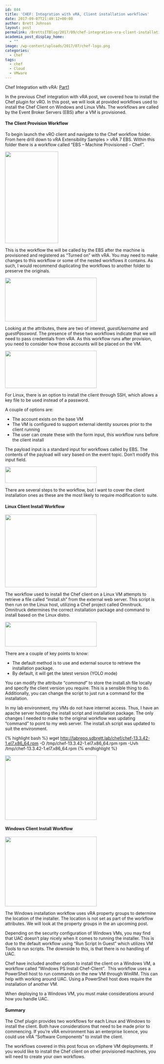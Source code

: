 ```yaml
---
id: 844
title: 'CHEF: Integration with vRA, Client installation workflows'
date: 2017-09-07T21:49:12+00:00
author: Brett Johnson
layout: post
permalink: /BrettsITBlog/2017/09/chef-integration-vra-client-installation-workflows/
academia_post_display_home:
  - ""
image: /wp-content/uploads/2017/07/chef-logo.png
categories:
  - Chef
tags:
  - chef
  - Cloud
  - VMware
---
```


Chef Integration with vRA: [Part1](https://sdbrett.com/BrettsITBlog/2017/09/chef-integration-vra-installing-vro-plugin/)

In the previous Chef integration with vRA post, we covered how to install the Chef plugin for vRO. In this post, we will look at provided workflows used to install the Chef Client on Windows and Linux VMs. The workflows are called by the Event Broker Servers (EBS) after a VM is provisioned.

#### The Client Provision Workflow

To begin launch the vRO client and navigate to the Chef workflow folder. From here drill down to vRA Extensibility Samples > vRA 7 EBS. Within this folder there is a workflow called “EBS – Machine Provisioned – Chef”.

[<img class="alignnone wp-image-842 size-medium" src="https://sdbrett.com/assets/images/2017/09/vRO-Worflow-List-174x300.png" alt="" width="174" height="300" srcset="https://sdbrett.com/assets/images2017/09/vRO-Worflow-List-174x300.png 174w, https://sdbrett.com/assets/images2017/09/vRO-Worflow-List-260x450.png 260w, https://sdbrett.com/assets/images2017/09/vRO-Worflow-List.png 402w" sizes="(max-width: 174px) 100vw, 174px" />](https://sdbrett.com/assets/images/2017/09/vRO-Worflow-List.png)

This is the workflow the will be called by the EBS after the machine is provisioned and registered as “Turned on” with vRA. You may need to make changes to this workflow or some of the nested workflows it contains. As such, I would recommend duplicating the workflows to another folder to preserve the originals.

[<img class="alignnone size-medium wp-image-838" src="https://sdbrett.com/assets/images/2017/09/Omnibus-Linux-Client-Install-Schema-300x143.png" alt="" width="300" height="143" srcset="https://sdbrett.com/assets/images2017/09/Omnibus-Linux-Client-Install-Schema-300x143.png 300w, https://sdbrett.com/assets/images2017/09/Omnibus-Linux-Client-Install-Schema-260x124.png 260w, https://sdbrett.com/assets/images2017/09/Omnibus-Linux-Client-Install-Schema.png 483w" sizes="(max-width: 300px) 100vw, 300px" />](https://sdbrett.com/assets/images/2017/09/Omnibus-Linux-Client-Install-Schema.png)

Looking at the attributes, there are two of interest, _guestUsername_ and _guestPassword_. The presence of these two workflows indicate that we will need to pass credentials from vRA. As this workflow runs after provision, you need to consider how those accounts will be placed on the VM.

[<img class="alignnone wp-image-835 size-medium" src="https://sdbrett.com/assets/images/2017/09/EBS-Provisioned-Attributes-300x122.png" alt="" width="300" height="122" srcset="https://sdbrett.com/assets/images2017/09/EBS-Provisioned-Attributes-300x122.png 300w, https://sdbrett.com/assets/images2017/09/EBS-Provisioned-Attributes-768x312.png 768w, https://sdbrett.com/assets/images2017/09/EBS-Provisioned-Attributes-1024x417.png 1024w, https://sdbrett.com/assets/images2017/09/EBS-Provisioned-Attributes-260x106.png 260w, https://sdbrett.com/assets/images2017/09/EBS-Provisioned-Attributes.png 1062w" sizes="(max-width: 300px) 100vw, 300px" />](https://sdbrett.com/assets/images/2017/09/EBS-Provisioned-Attributes.png)

For Linux, there is an option to install the client through SSH, which allows a key file to be used instead of a password.

A couple of options are:

  * The account exists on the base VM
  * The VM is configured to support external identity sources prior to the client running
  * The user can create these with the form input, this workflow runs before the client install

The payload input is a standard input for workflows called by EBS. The contents of the payload will vary based on the event topic. Don’t modify this input field.

[<img class="alignnone wp-image-836 size-medium" src="https://sdbrett.com/assets/images/2017/09/EBS-Provisioned-Input-300x54.png" alt="" width="300" height="54" srcset="https://sdbrett.com/assets/images2017/09/EBS-Provisioned-Input-300x54.png 300w, https://sdbrett.com/assets/images2017/09/EBS-Provisioned-Input-260x47.png 260w, https://sdbrett.com/assets/images2017/09/EBS-Provisioned-Input.png 582w" sizes="(max-width: 300px) 100vw, 300px" />](https://sdbrett.com/assets/images/2017/09/EBS-Provisioned-Input.png)

There are several steps to the workflow, but I want to cover the client installation ones as these are the most likely to require modification to suite.

#### Linux Client Install Workflow

[<img class="alignnone wp-image-840 size-medium" src="https://sdbrett.com/assets/images/2017/09/VMtools-Linux-Client-Install-Schema-300x238.png" alt="" width="300" height="238" srcset="https://sdbrett.com/assets/images2017/09/VMtools-Linux-Client-Install-Schema-300x238.png 300w, https://sdbrett.com/assets/images2017/09/VMtools-Linux-Client-Install-Schema-260x206.png 260w, https://sdbrett.com/assets/images2017/09/VMtools-Linux-Client-Install-Schema.png 455w" sizes="(max-width: 300px) 100vw, 300px" />](https://sdbrett.com/assets/images/2017/09/VMtools-Linux-Client-Install-Schema.png)

The workflow used to install the Chef client on a Linux VM attempts to retrieve a file called “install.sh” from the external web server. This script is then run on the Linux host, utilizing a Chef project called Omnitruck. Omnitruck determines the correct installation package and command to install based on the Linux distro.

[<img class="alignnone wp-image-839 size-medium" src="https://sdbrett.com/assets/images/2017/09/VMtools-Linux-Client-Install-Attributes-300x81.png" alt="" width="300" height="81" srcset="https://sdbrett.com/assets/images2017/09/VMtools-Linux-Client-Install-Attributes-300x81.png 300w, https://sdbrett.com/assets/images2017/09/VMtools-Linux-Client-Install-Attributes-768x206.png 768w, https://sdbrett.com/assets/images2017/09/VMtools-Linux-Client-Install-Attributes-1024x275.png 1024w, https://sdbrett.com/assets/images2017/09/VMtools-Linux-Client-Install-Attributes-260x70.png 260w, https://sdbrett.com/assets/images2017/09/VMtools-Linux-Client-Install-Attributes.png 1121w" sizes="(max-width: 300px) 100vw, 300px" />](https://sdbrett.com/assets/images/2017/09/VMtools-Linux-Client-Install-Attributes.png)

There are a couple of key points to know:

  * The default method is to use and external source to retrieve the installation package.
  * By default, it will get the latest version (YOLO mode)

You can modify the attribute “_command_” to store the install.sh file locally and specify the client version you require. This is a sensible thing to do. Additionally, you can change the script to just run a command for the installation.

In my lab environment, my VMs do not have internet access. Thus, I have an apache server hosting the install script and installation package. The only changes I needed to make to the original workflow was updating “command” to point to my web server. The install.sh script was updated to suit the environment.

{% highlight bash %}
wget  http://labrepo.sdbrett.lab/chef/chef-13.3.42-1.el7.x86_64.rpm -O /tmp/chef-13.3.42-1.el7.x86_64.rpm
rpm -Uvh /tmp/chef-13.3.42-1.el7.x86_64.rpm
{% endhighlight %}

<img class="alignnone size-medium wp-image-843" src="https://sdbrett.com/assets/images/2017/09/web-server-300x211.png" alt="" width="300" height="211" srcset="https://sdbrett.com/assets/images2017/09/web-server-300x211.png 300w, https://sdbrett.com/assets/images2017/09/web-server-260x183.png 260w, https://sdbrett.com/assets/images2017/09/web-server.png 430w" sizes="(max-width: 300px) 100vw, 300px" />

#### Windows Client Install Workflow

[<img class="alignnone size-medium wp-image-841" src="https://sdbrett.com/assets/images/2017/09/VMtools-Windows-Install-Schema-300x228.png" alt="" width="300" height="228" srcset="https://sdbrett.com/assets/images2017/09/VMtools-Windows-Install-Schema-300x228.png 300w, https://sdbrett.com/assets/images2017/09/VMtools-Windows-Install-Schema-260x198.png 260w, https://sdbrett.com/assets/images2017/09/VMtools-Windows-Install-Schema.png 467w" sizes="(max-width: 300px) 100vw, 300px" />](https://sdbrett.com/assets/images/2017/09/VMtools-Windows-Install-Schema.png)

The Windows installation workflow uses vRA property groups to determine the location of the installer. The location is not set as part of the workflow attributes. We will look at the property groups in the an upcoming post.

Depending on the security configuration of Windows VMs, you may find that UAC doesn’t play nicely when it comes to running the installer. This is due to the default workflow using “Run Script In Guest” which utilizes VM Tools to run scripts. The downside to this, is that there is no handling of UAC.

Chef have included another option to install the client on a Windows VM, a workflow called “Windows PS Install Chef-Client”.  This workflow uses a PowerShell host to run commands on the new VM through WinRM. This can help with working around UAC. Using a PowerShell host does require the installation of another VM.

When deploying to a Windows VM, you must make considerations around how you handle UAC.

#### Summary

The Chef plugin provides two workflows for each Linux and Windows to install the client. Both have considerations that need to be made prior to commencing. If you’re vRA environment has an enterprise licence, you could use vRA “Software Components” to install the client.

The workflows covered in this post focus on vSphere VM deployments. If you would like to install the Chef client on other provisioned machines, you will need to create your own workflows.

&nbsp;